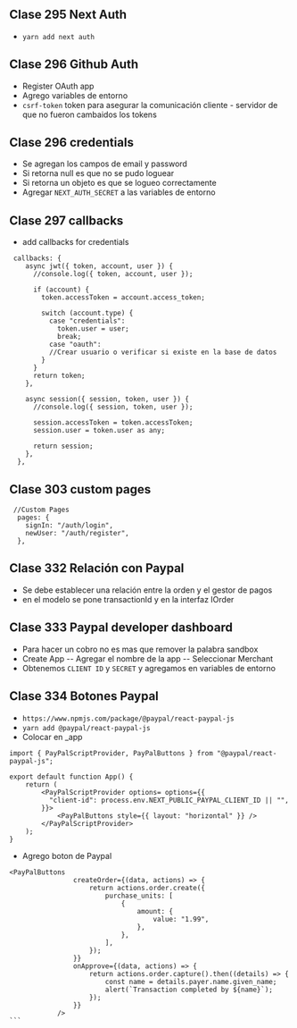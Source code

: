 ## Clase 295 Next Auth

- `yarn add next auth`

## Clase 296 Github Auth

- Register OAuth app
- Agrego variables de entorno
- `csrf-token` token para asegurar la comunicación cliente - servidor de que no fueron cambaidos los tokens

## Clase 296 credentials
- Se agregan los campos de email y password
- Si retorna null es que no se pudo loguear
- Si retorna un objeto es que se logueo correctamente
- Agregar `NEXT_AUTH_SECRET` a las variables de entorno

## Clase 297 callbacks
- add callbacks for credentials
```
 callbacks: {
    async jwt({ token, account, user }) {
      //console.log({ token, account, user });

      if (account) {
        token.accessToken = account.access_token;

        switch (account.type) {
          case "credentials":
            token.user = user;
            break;
          case "oauth":
          //Crear usuario o verificar si existe en la base de datos
        }
      }
      return token;
    },

    async session({ session, token, user }) {
      //console.log({ session, token, user });

      session.accessToken = token.accessToken;
      session.user = token.user as any;

      return session;
    },
  },
```

## Clase 303 custom pages
```
 //Custom Pages
  pages: {
    signIn: "/auth/login",
    newUser: "/auth/register",
  },
```

## Clase 332 Relación con Paypal
- Se debe establecer una relación entre la orden y el gestor de pagos 
- en el modelo se pone transactionId y en la interfaz IOrder

## Clase 333 Paypal developer dashboard
- Para hacer un cobro no es mas que remover la palabra sandbox
- Create App
-- Agregar el nombre de la app
-- Seleccionar Merchant
- Obtenemos `CLIENT ID` y `SECRET` y agregamos en variables de entorno

## Clase 334 Botones Paypal
- `https://www.npmjs.com/package/@paypal/react-paypal-js`
-  `yarn add @paypal/react-paypal-js`
- Colocar en _app
```
import { PayPalScriptProvider, PayPalButtons } from "@paypal/react-paypal-js";

export default function App() {
    return (
        <PayPalScriptProvider options= options={{
          "client-id": process.env.NEXT_PUBLIC_PAYPAL_CLIENT_ID || "",
        }}>
            <PayPalButtons style={{ layout: "horizontal" }} />
        </PayPalScriptProvider>
    );
}
```
- Agrego boton de Paypal
````
<PayPalButtons
                createOrder={(data, actions) => {
                    return actions.order.create({
                        purchase_units: [
                            {
                                amount: {
                                    value: "1.99",
                                },
                            },
                        ],
                    });
                }}
                onApprove={(data, actions) => {
                    return actions.order.capture().then((details) => {
                        const name = details.payer.name.given_name;
                        alert(`Transaction completed by ${name}`);
                    });
                }}
            />
```


